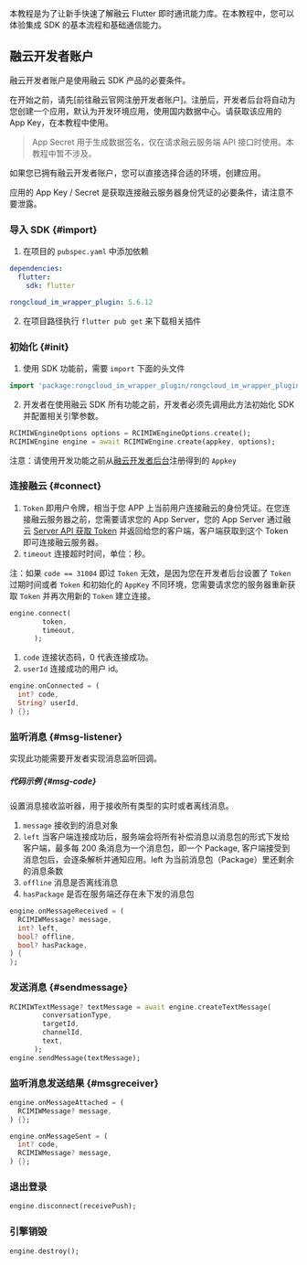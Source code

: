 本教程是为了让新手快速了解融云 Flutter 即时通讯能力库。在本教程中，您可以体验集成 SDK 的基本流程和基础通信能力。

## 融云开发者账户

融云开发者账户是使用融云 SDK 产品的必要条件。

在开始之前，请先[前往融云官网注册开发者账户]。注册后，开发者后台将自动为您创建一个应用，默认为开发环境应用，使用国内数据中心。请获取该应用的 App Key，在本教程中使用。

>App Secret 用于生成数据签名，仅在请求融云服务端 API 接口时使用。本教程中暂不涉及。

如果您已拥有融云开发者账户，您可以直接选择合适的环境，创建应用。

应用的 App Key / Secret 是获取连接融云服务器身份凭证的必要条件，请注意不要泄露。

### 导入 SDK {#import}

1. 在项目的 `pubspec.yaml` 中添加依赖

```yaml
dependencies:
  flutter:
    sdk: flutter

rongcloud_im_wrapper_plugin: 5.6.12
```


2. 在项目路径执行 `flutter pub get` 来下载相关插件

### 初始化 {#init}

1. 使用 SDK 功能前，需要 `import` 下面的头文件

```dart
import 'package:rongcloud_im_wrapper_plugin/rongcloud_im_wrapper_plugin.dart';
```


2. 开发者在使用融云 SDK 所有功能之前，开发者必须先调用此方法初始化 SDK 并配置相关引擎参数。

```dart
RCIMIWEngineOptions options = RCIMIWEngineOptions.create();
RCIMIWEngine engine = await RCIMIWEngine.create(appkey, options);
```

注意：请使用开发功能之前从[融云开发者后台](https://developer.rongcloud.cn/app/appkey/iwj1eg7Wb9M437VP1w==)注册得到的 `Appkey`

### 连接融云 {#connect}


1. `Token` 即用户令牌，相当于您 APP 上当前用户连接融云的身份凭证。在您连接融云服务器之前，您需要请求您的 App Server，您的 App Server 通过融云 [Server API 获取 Token](/imserver/server/v1/user/register) 并返回给您的客户端，客户端获取到这个 Token 即可连接融云服务器。
2. `timeout` 连接超时时间，单位：秒。

注：如果 `code == 31004` 即过 `Token` 无效，是因为您在开发者后台设置了 `Token` 过期时间或者 `Token` 和初始化的 `AppKey` 不同环境，您需要请求您的服务器重新获取 `Token` 并再次用新的 `Token` 建立连接。

```dart
engine.connect(
        token,
        timeout,
      );
```

1. `code` 连接状态码，0 代表连接成功。
2. `userId` 连接成功的用户 id。

```dart
engine.onConnected = (
  int? code,
  String? userId,
) {};
```

### 监听消息 {#msg-listener}

实现此功能需要开发者实现消息监听回调。

##### 代码示例 {#msg-code}

设置消息接收监听器，用于接收所有类型的实时或者离线消息。

1. `message` 接收到的消息对象
2. `left`  当客户端连接成功后，服务端会将所有补偿消息以消息包的形式下发给客户端，最多每 200 条消息为一个消息包，即一个 Package, 客户端接受到消息包后，会逐条解析并通知应用。left 为当前消息包（Package）里还剩余的消息条数
3. `offline` 消息是否离线消息
4. `hasPackage` 是否在服务端还存在未下发的消息包

```dart
engine.onMessageReceived = (
  RCIMIWMessage? message,
  int? left,
  bool? offline,
  bool? hasPackage,
) {
};
```

### 发送消息 {#sendmessage}

```dart
RCIMIWTextMessage? textMessage = await engine.createTextMessage(
        conversationType,
        targetId,
        channelId,
        text,
      );
engine.sendMessage(textMessage);
```

### 监听消息发送结果 {#msgreceiver}

```dart
engine.onMessageAttached = (
  RCIMIWMessage? message,
) {};

engine.onMessageSent = (
  int? code,
  RCIMIWMessage? message,
) {};
```

### 退出登录

```dart
engine.disconnect(receivePush);
```

### 引擎销毁

```dart
engine.destroy();
```
